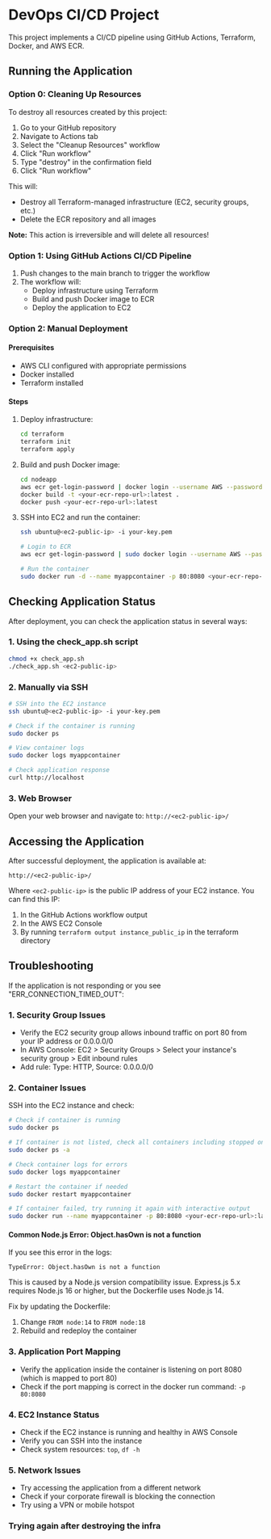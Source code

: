# DevOps CI/CD Project

This project implements a CI/CD pipeline using GitHub Actions, Terraform, Docker, and AWS ECR.

## Running the Application

### Option 0: Cleaning Up Resources

To destroy all resources created by this project:

1. Go to your GitHub repository
2. Navigate to Actions tab
3. Select the "Cleanup Resources" workflow
4. Click "Run workflow"
5. Type "destroy" in the confirmation field
6. Click "Run workflow"

This will:
- Destroy all Terraform-managed infrastructure (EC2, security groups, etc.)
- Delete the ECR repository and all images

**Note:** This action is irreversible and will delete all resources!

### Option 1: Using GitHub Actions CI/CD Pipeline

1. Push changes to the main branch to trigger the workflow
2. The workflow will:
   - Deploy infrastructure using Terraform
   - Build and push Docker image to ECR
   - Deploy the application to EC2

### Option 2: Manual Deployment

#### Prerequisites
- AWS CLI configured with appropriate permissions
- Docker installed
- Terraform installed

#### Steps

1. Deploy infrastructure:
   ```bash
   cd terraform
   terraform init
   terraform apply
   ```

2. Build and push Docker image:
   ```bash
   cd nodeapp
   aws ecr get-login-password | docker login --username AWS --password-stdin <your-ecr-repo-url>
   docker build -t <your-ecr-repo-url>:latest .
   docker push <your-ecr-repo-url>:latest
   ```

3. SSH into EC2 and run the container:
   ```bash
   ssh ubuntu@<ec2-public-ip> -i your-key.pem
   
   # Login to ECR
   aws ecr get-login-password | sudo docker login --username AWS --password-stdin <your-ecr-repo-url>
   
   # Run the container
   sudo docker run -d --name myappcontainer -p 80:8080 <your-ecr-repo-url>:latest
   ```

## Checking Application Status

After deployment, you can check the application status in several ways:

### 1. Using the check_app.sh script

```bash
chmod +x check_app.sh
./check_app.sh <ec2-public-ip>
```

### 2. Manually via SSH

```bash
# SSH into the EC2 instance
ssh ubuntu@<ec2-public-ip> -i your-key.pem

# Check if the container is running
sudo docker ps

# View container logs
sudo docker logs myappcontainer

# Check application response
curl http://localhost
```

### 3. Web Browser

Open your web browser and navigate to: `http://<ec2-public-ip>/`

## Accessing the Application

After successful deployment, the application is available at:

```
http://<ec2-public-ip>/
```

Where `<ec2-public-ip>` is the public IP address of your EC2 instance. You can find this IP:

1. In the GitHub Actions workflow output
2. In the AWS EC2 Console
3. By running `terraform output instance_public_ip` in the terraform directory

## Troubleshooting

If the application is not responding or you see "ERR_CONNECTION_TIMED_OUT":

### 1. Security Group Issues
- Verify the EC2 security group allows inbound traffic on port 80 from your IP address or 0.0.0.0/0
- In AWS Console: EC2 > Security Groups > Select your instance's security group > Edit inbound rules
- Add rule: Type: HTTP, Source: 0.0.0.0/0

### 2. Container Issues
SSH into the EC2 instance and check:
```bash
# Check if container is running
sudo docker ps

# If container is not listed, check all containers including stopped ones
sudo docker ps -a

# Check container logs for errors
sudo docker logs myappcontainer

# Restart the container if needed
sudo docker restart myappcontainer

# If container failed, try running it again with interactive output
sudo docker run --name myappcontainer -p 80:8080 <your-ecr-repo-url>:latest
```

#### Common Node.js Error: Object.hasOwn is not a function
If you see this error in the logs:
```
TypeError: Object.hasOwn is not a function
```

This is caused by a Node.js version compatibility issue. Express.js 5.x requires Node.js 16 or higher, but the Dockerfile uses Node.js 14.

Fix by updating the Dockerfile:
1. Change `FROM node:14` to `FROM node:18`
2. Rebuild and redeploy the container

### 3. Application Port Mapping
- Verify the application inside the container is listening on port 8080 (which is mapped to port 80)
- Check if the port mapping is correct in the docker run command: `-p 80:8080`

### 4. EC2 Instance Status
- Check if the EC2 instance is running and healthy in AWS Console
- Verify you can SSH into the instance
- Check system resources: `top`, `df -h`

### 5. Network Issues
- Try accessing the application from a different network
- Check if your corporate firewall is blocking the connection
- Try using a VPN or mobile hotspot

### Trying again after destroying the infra